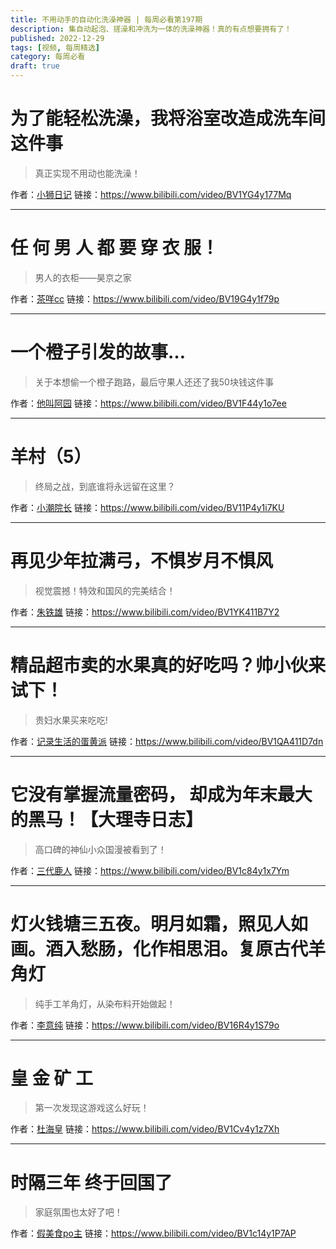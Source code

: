 ```yaml
---
title: 不用动手的自动化洗澡神器 | 每周必看第197期
description: 集自动起泡、搓澡和冲洗为一体的洗澡神器！真的有点想要拥有了！
published: 2022-12-29
tags: [视频, 每周精选]
category: 每周必看
draft: true
---
```


# 为了能轻松洗澡，我将浴室改造成洗车间这件事
> 真正实现不用动也能洗澡！

作者：[小狮日记](https://space.bilibili.com/444728505)
链接：https://www.bilibili.com/video/BV1YG4y177Mq

---

# 任 何 男 人 都 要 穿 衣 服！
> 男人的衣柜——昊京之家

作者：[茶咩cc](https://space.bilibili.com/6054967)
链接：https://www.bilibili.com/video/BV19G4y1f79p

---

# 一个橙子引发的故事…
> 关于本想偷一个橙子跑路，最后守果人还还了我50块钱这件事

作者：[他叫阿园](https://space.bilibili.com/2041168605)
链接：https://www.bilibili.com/video/BV1F44y1o7ee

---

# 羊村（5）
> 终局之战，到底谁将永远留在这里？

作者：[小潮院长](https://space.bilibili.com/5970160)
链接：https://www.bilibili.com/video/BV11P4y1i7KU

---

# 再见少年拉满弓，不惧岁月不惧风
> 视觉震撼！特效和国风的完美结合！

作者：[朱铁雄](https://space.bilibili.com/30139938)
链接：https://www.bilibili.com/video/BV1YK411B7Y2

---

# 精品超市卖的水果真的好吃吗？帅小伙来试下！
> 贵妇水果买来吃吃!

作者：[记录生活的蛋黄派](https://space.bilibili.com/337521240)
链接：https://www.bilibili.com/video/BV1QA411D7dn

---

# 它没有掌握流量密码， 却成为年末最大的黑马！【大理寺日志】
> 高口碑的神仙小众国漫被看到了！

作者：[三代鹿人](https://space.bilibili.com/5870268)
链接：https://www.bilibili.com/video/BV1c84y1x7Ym

---

# 灯火钱塘三五夜。明月如霜，照见人如画。酒入愁肠，化作相思泪。复原古代羊角灯
> 纯手工羊角灯，从染布料开始做起！

作者：[李意纯](https://space.bilibili.com/403065872)
链接：https://www.bilibili.com/video/BV16R4y1S79o

---

# 皇 金 矿 工
> 第一次发现这游戏这么好玩！

作者：[杜海皇](https://space.bilibili.com/178029850)
链接：https://www.bilibili.com/video/BV1Cv4y1z7Xh

---

# 时隔三年 终于回国了
> 家庭氛围也太好了吧！

作者：[假美食po主](https://space.bilibili.com/26139491)
链接：https://www.bilibili.com/video/BV1c14y1P7AP

